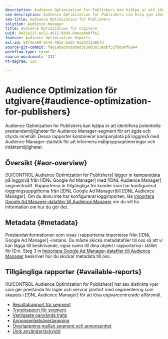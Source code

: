 ```yaml
---
description: Audience Optimization for Publishers kan hjälpa er att identifiera potentiella prestandamöjligheter för Audience Manager-segment för ert ägda och styrda innehåll. Dessa rapporter kombinerar kampanjdata på loggnivå med Audience Manager-statistik för att informera målgruppsoptimeringar och intäktsmöjligheter.
seo-description: Audience Optimization for Publishers can help you identify potential performance opportunities for Audience Manager segments on your owned and operated content. These reports combine log-level campaign performance data with Audience Manager metrics to inform audience optimizations and monetization opportunities.
seo-title: Audience Optimization for Publishers
solution: Audience Manager
title: Audience Optimization för utgivare
uuid: 8425e237-ec52-4615-bb00-84ece4ebffe1
feature: Audience Optimization Reports
exl-id: 5972ea89-3e4d-48a5-bdd2-0a34211d8bfd
source-git-commit: fe01ebac8c0d0ad3630d3853e0bf32f0b00f6a44
workflow-type: tm+mt
source-wordcount: '231'
ht-degree: 12%

---
```


# Audience Optimization för utgivare{#audience-optimization-for-publishers}

Audience Optimization for Publishers kan hjälpa er att identifiera potentiella prestandamöjligheter för Audience Manager-segment för ert ägda och styrda innehåll. Dessa rapporter kombinerar kampanjdata på loggnivå med Audience Manager-statistik för att informera målgruppsoptimeringar och intäktsmöjligheter.

## Översikt {#aor-overview}

[!UICONTROL Audience Optimization for Publishers] lägger in kampanjdata på loggnivå från [!DNL Google Ad Manager] med [!DNL Audience Manager] segmentmått. Rapporterna är tillgängliga för kunder som har konfigurerat loggningsuppgifterna från [!DNL Google Ad Manager]till [!DNL Audience Manager]. Om du ännu inte har konfigurerat loggimporten, läs [Importera Google Ad Manager-datafiler till Audience Manager](import-dfp.md) om du vill ha information om hur du gör det.

## Metadata {#metadata}

Prestandainformationen som visas i rapporterna importeras från [!DNL Google Ad Manager] -instans. Du måste skicka metadatafiler till oss så att vi kan lägga till beskrivande, egna namn till dina objekt i rapporterna i stället för ID:n. Steg 3 in [Importera Google Ad Manager-datafiler till Audience Manager](../../../reporting/audience-optimization-reports/aor-publishers/import-dfp.md) beskriver hur du skickar metadata till oss.

## Tillgängliga rapporter {#available-reports}

[!UICONTROL Audience Optimization for Publishers] har sex distinkta vyer som ger prestanda för lager och servrar jämfört med segmentering som skapats i [!DNL Audience Manager] för att lösa utgivarcentrerade affärsmål.

+ [Resultatrapport för segment](publisher-segment-performance.md)
+ [Trendrapport för segment](publisher-segment-trends.md)
+ [Vanligaste oanvända traits](publisher-top-unused-traits.md)
+ [Annonsenhetsöverlappning](publisher-ad-unit-overlap.md)
+ [Överlappning mellan segment och annonsenhet](publisher-segment-ad-unit-overlap.md)
+ [Unik användarräckvidd](publisher-unique-reach.md)
